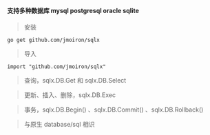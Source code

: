 
#### 支持多种数据库 mysql postgresql oracle sqlite

> 安装
```
go get github.com/jmoiron/sqlx
```

> 导入
```
import "github.com/jmoiron/sqlx"
```

> 查询，sqlx.DB.Get 和 sqlx.DB.Select

> 更新、插入、删除，sqlx.DB.Exec

> 事务，sqlx.DB.Begin() 、sqlx.DB.Commit() 、sqlx.DB.Rollback()

> 与原生 database/sql 相识
 